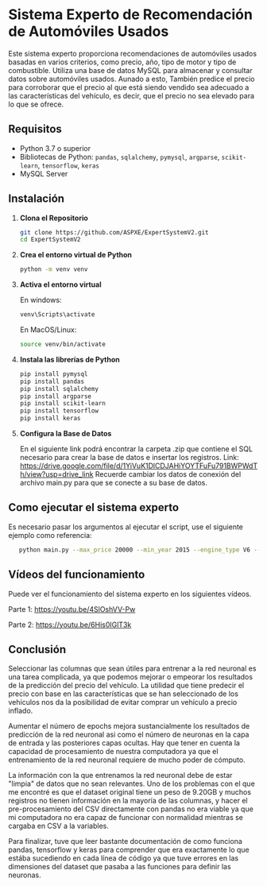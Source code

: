 # Sistema Experto de Recomendación de Automóviles Usados

Este sistema experto proporciona recomendaciones de automóviles usados basadas en varios criterios, como precio, año, tipo de motor y tipo de              combustible. Utiliza una base de datos MySQL para almacenar y consultar datos sobre automóviles usados. Aunado a esto, También predice el precio para corroborar que el precio al que está siendo vendido sea adecuado a las características del vehículo, es decir, que el precio no sea elevado para lo que se ofrece.

## Requisitos

- Python 3.7 o superior
- Bibliotecas de Python: `pandas`, `sqlalchemy`, `pymysql`, `argparse`, `scikit-learn`, `tensorflow`, `keras`
- MySQL Server

## Instalación

1. **Clona el Repositorio**

   ```bash
   git clone https://github.com/ASPXE/ExpertSystemV2.git
   cd ExpertSystemV2
   ```
2. **Crea el entorno virtual de Python**
   ```bash
   python -m venv venv
   ```

4. **Activa el entorno virtual**
   
   En windows:
   ```bash
   venv\Scripts\activate
   ```
   En MacOS/Linux:
   ```bash
   source venv/bin/activate
   ```
5. **Instala las librerías de Python**
   ```bash
   pip install pymysql
   pip install pandas
   pip install sqlalchemy
   pip install argparse
   pip install scikit-learn
   pip install tensorflow
   pip install keras
   ```
   
6. **Configura la Base de Datos**
   
     En el siguiente link podrá encontrar la carpeta .zip que contiene el SQL necesario para crear la base de datos e insertar los registros.
  Link: https://drive.google.com/file/d/1YiVuK1DlCDJAHiYOYTFuFu791BWPWdTh/view?usp=drive_link
  Recuerde cambiar los datos de conexión del archivo main.py para que se conecte a su base de datos.

## Como ejecutar el sistema experto

Es necesario pasar los argumentos al ejecutar el script, use el siguiente ejemplo como referencia:

```bash
   python main.py --max_price 20000 --min_year 2015 --engine_type V6 --fuel_type Gasoline
```

## Vídeos del funcionamiento

Puede ver el funcionamiento del sistema experto en los siguientes vídeos.

Parte 1: https://youtu.be/4SlOshVV-Pw

Parte 2: https://youtu.be/6His0IGlT3k

## Conclusión

   Seleccionar las columnas que sean útiles para entrenar a la red neuronal es una tarea complicada, ya que podemos mejorar o empeorar los resultados de la predicción del precio del vehículo. La utilidad que tiene predecir el precio con base en las características que se han seleccionado de los vehículos nos da la posibilidad de evitar comprar un vehículo a precio inflado.

   Aumentar el número de epochs mejora sustancialmente los resultados de predicción de la red neuronal asi como el número de neuronas en la capa de entrada y las posteriores capas ocultas. Hay que tener en cuenta la capacidad de procesamiento de nuestra computadora ya que el entrenamiento de la red neuronal requiere de mucho poder de cómputo.

   La información con la que entrenamos la red neuronal debe de estar "limpia" de datos que no sean relevantes. Uno de los problemas con el que me encontré es que el dataset original tiene un peso de 9.20GB y muchos registros no tienen información en la mayoría de las columnas, y hacer el pre-procesamiento del CSV directamente con pandas no era viable ya que mi computadora no era capaz de funcionar con normalidad mientras se cargaba en CSV a la variables.

   Para finalizar, tuve que leer bastante documentación de como funciona pandas, tensorflow y keras para comprender que era exactamente lo que estába sucediendo en cada línea de código ya que tuve errores en las dimensiones del dataset que pasaba a las funciones para definir las neuronas.
